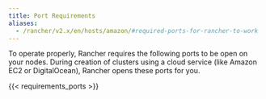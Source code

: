 ```yaml
---
title: Port Requirements
aliases:
  - /rancher/v2.x/en/hosts/amazon/#required-ports-for-rancher-to-work
---
```


To operate properly, Rancher requires the following ports to be open on your nodes. During creation of clusters using a cloud service (like Amazon EC2 or DigitalOcean), Rancher opens these ports for you.

{{< requirements_ports >}}
